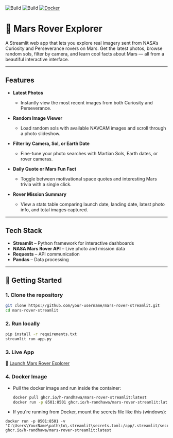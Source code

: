 ![Build](https://github.com/h-randhawa/mars-rover-streamlit/actions/workflows/test.yml/badge.svg)
![Build](https://github.com/h-randhawa/mars-rover-streamlit/actions/workflows/docker.yml/badge.svg)
[![Docker](https://img.shields.io/badge/Docker-Image-blue)](https://github.com/h-randhawa/mars-rover-streamlit/pkgs/container/mars-rover-streamlit)

# 🚀 Mars Rover Explorer

A Streamlit web app that lets you explore real imagery sent from NASA’s Curiosity and Perseverance rovers on Mars. Get the latest photos, browse random sols, filter by camera, and learn cool facts about Mars — all from a beautiful interactive interface.

---

## Features

- **Latest Photos**
  - Instantly view the most recent images from both Curiosity and Perseverance.

- **Random Image Viewer**
  - Load random sols with available NAVCAM images and scroll through a photo slideshow.

- **Filter by Camera, Sol, or Earth Date**
  - Fine-tune your photo searches with Martian Sols, Earth dates, or rover cameras.

- **Daily Quote or Mars Fun Fact**
  - Toggle between motivational space quotes and interesting Mars trivia with a single click.

- **Rover Mission Summary**
  - View a stats table comparing launch date, landing date, latest photo info, and total images captured.

---

## Tech Stack

- **Streamlit** – Python framework for interactive dashboards  
- **NASA Mars Rover API** – Live photo and mission data  
- **Requests** – API communication  
- **Pandas** – Data processing  

---

## 🚀 Getting Started

### 1. Clone the repository

```bash
git clone https://github.com/your-username/mars-rover-streamlit.git
cd mars-rover-streamlit
```
### 2. Run locally

```bash
pip install -r requirements.txt
streamlit run app.py
```
### 3. Live App
🔗 [Launch Mars Rover Explorer](https://mars-rover-app-beeabctsgqv5seegv3lmba.streamlit.app/)

### 4. Docker Image
- Pull the docker image and run inside the container:
  ```bash
  docker pull ghcr.io/h-randhawa/mars-rover-streamlit:latest
  docker run -p 8501:8501 ghcr.io/h-randhawa/mars-rover-streamlit:latest

- If you're running from Docker, mount the secrets file like this (windows):
```
docker run -p 8501:8501 -v "C:\Users\YourName\path\to\.streamlit\secrets.toml:/app/.streamlit/secrets.toml" ghcr.io/h-randhawa/mars-rover-streamlit:latest
